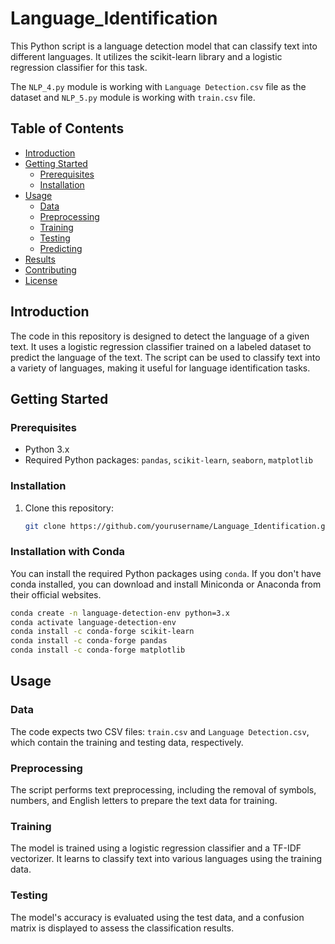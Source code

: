 # Language_Identification

This Python script is a language detection model that can classify text into different languages. It utilizes the scikit-learn library and a logistic regression classifier for this task.

The `NLP_4.py` module is working with `Language Detection.csv` file as the dataset and `NLP_5.py` module is working with `train.csv` file.

## Table of Contents

- [Introduction](#introduction)
- [Getting Started](#getting-started)
  - [Prerequisites](#prerequisites)
  - [Installation](#installation)
- [Usage](#usage)
  - [Data](#data)
  - [Preprocessing](#preprocessing)
  - [Training](#training)
  - [Testing](#testing)
  - [Predicting](#predicting)
- [Results](#results)
- [Contributing](#contributing)
- [License](#license)

## Introduction

The code in this repository is designed to detect the language of a given text. It uses a logistic regression classifier trained on a labeled dataset to predict the language of the text. The script can be used to classify text into a variety of languages, making it useful for language identification tasks.

## Getting Started

### Prerequisites

- Python 3.x
- Required Python packages: `pandas`, `scikit-learn`, `seaborn`, `matplotlib`

### Installation

1. Clone this repository:

   ```bash
   git clone https://github.com/yourusername/Language_Identification.git


### Installation with Conda

You can install the required Python packages using `conda`. If you don't have conda installed, you can download and install Miniconda or Anaconda from their official websites.

```bash
conda create -n language-detection-env python=3.x
conda activate language-detection-env
conda install -c conda-forge scikit-learn
conda install -c conda-forge pandas
conda install -c conda-forge matplotlib
```



## Usage

### Data

The code expects two CSV files: `train.csv` and `Language Detection.csv`, which contain the training and testing data, respectively.

### Preprocessing

The script performs text preprocessing, including the removal of symbols, numbers, and English letters to prepare the text data for training.

### Training

The model is trained using a logistic regression classifier and a TF-IDF vectorizer. It learns to classify text into various languages using the training data.

### Testing

The model's accuracy is evaluated using the test data, and a confusion matrix is displayed to assess the classification results.

